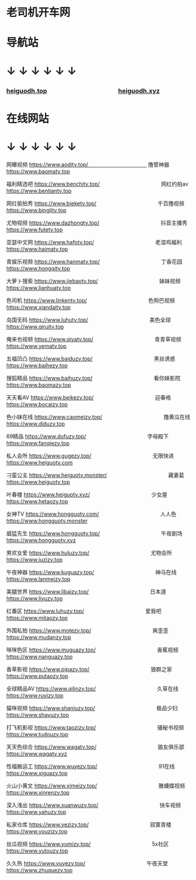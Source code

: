 # 老司机开车网

# 导航站

# ↓ ↓ ↓ ↓ ↓ ↓ 

### [heiguodh.top](https://www.heiguodh.top) 　　　　　　　　　　　 [heiguodh.xyz](https://www.heiguodh.xyz)

# 在线网站

# ↓ ↓ ↓ ↓ ↓ ↓ 


网曝视频 https://www.aoditv.top/　　　　　　　　　　　 撸管神器 https://www.baomatv.top

福利精选吧 https://www.benchitv.top/ 　　　　　　　　　　　 网红约拍av https://www.bentiantv.top

网红偷拍秀 https://www.bieketv.top/ 　　　　　　　　　　　 千百撸视频 https://www.binglitv.top

尤物视频 https://www.dazhongtv.top/ 　　　　　　　　　　　 抖音主播秀 https://www.futetv.top

亚瑟中文网 https://www.hafotv.top/ 　　　　　　　　　　　 老湿鸡福利 https://www.haimatv.top

青娱乐视频 https://www.hanmatv.top/ 　　　　　　　　　　　 丁香花园 https://www.hongqitv.top

大萝卜搜索 https://www.jiebaotv.top/ 　　　　　　　　　　　 妹妹视频 https://www.lianhuatv.top

色司机 https://www.linkentv.top/ 　　　　　　　　　　　 色狗巴视频 https://www.xiandaitv.top

岛国无码 https://www.luhutv.top/ 　　　　　　　　　　　 美色全球 https://www.qiruitv.top

俺来也视频 https://www.qiyatv.top/ 　　　　　　　　　　　 青青草视频 https://www.yematv.top

五福凹凸 https://www.baiduzy.top/ 　　　　　　　　　　　 黑丝诱惑 https://www.baihezy.top

搜狐精品 https://www.baihuzy.top/ 　　　　　　　　　　　 看你妹影院 https://www.baomazy.top

天天看AV https://www.beikezy.top/ 　　　　　　　　　　　 迎春格 https://www.bocaizy.top

色小妹在线 https://www.caomeizy.top/ 　　　　　　　　　　　 撸黄瓜在线 https://www.diduzy.top

69精品 https://www.dufuzy.top/ 　　　　　　　　　　　 字母殿下 https://www.fanqiezy.top

私人会所 https://www.gugezy.top/ 　　　　　　　　　　　 无限快进 https://www.heiguotv.com

刁蛮公主 https://www.heiguotv.monster/ 　　　　　　　　　　　 藏妻葛 https://www.heiguotv.top

叶春楼 https://www.heiguotv.xyz/ 　　　　　　　　　　　 少女屋 https://www.hetaozy.top

女神TV https://www.hongguotv.com/ 　　　　　　　　　　　 人人色 https://www.hongguotv.monster

威猛先生 https://www.hongguotv.top/ 　　　　　　　　　　　 午夜剧场 https://www.hongguotv.xyz

男欢女爱 https://www.huluzy.top/ 　　　　　　　　　　　 尤物会所 https://www.juzizy.top

午夜神器 https://www.kuguazy.top/ 　　　　　　　　　　　 神马在线 https://www.lanmeizy.top

美腿世界 https://www.libaizy.top/ 　　　　　　　　　　　 日本道 https://www.liyuzy.top

红番区 https://www.luhuzy.top/ 　　　　　　　　　　　 爱我吧 https://www.mitaozy.top

外围私拍 https://www.motezy.top/ 　　　　　　　　　　　 爽歪歪 https://www.mudanzy.top

咪咪色区 https://www.muguazy.top/ 　　　　　　　　　　　 香蕉视频 https://www.nanguazy.top

香草影视 https://www.pipazy.top/ 　　　　　　　　　　　 狼群之家 https://www.putaozy.top

全球精品AV https://www.qilinzy.top/ 　　　　　　　　　　　 久草在线 https://www.ruyizy.top

猫咪视频 https://www.shaniuzy.top/ 　　　　　　　　　　　 极品少妇 https://www.shayuzy.top

打飞机影视 https://www.taozizy.top/ 　　　　　　　　　　　 骚秘书视频 https://www.tudouzy.top

天天色综合 https://www.wagatv.top/ 　　　　　　　　　　　 狼友俱乐部 https://www.wagatv.xyz

性福搬运工 https://www.wuyezy.top/ 　　　　　　　　　　　 91在线 https://www.xiguazy.top

火山小黄文 https://www.ximeizy.top/ 　　　　　　　　　　　 雅蠛蝶视频 https://www.xinrenzy.top

深入浅出 https://www.xuanwuzy.top/ 　　　　　　　　　　　 快车视频 https://www.yahuzy.top

私家仓库 https://www.yezizy.top/ 　　　　　　　　　　　 寂寞青楼 https://www.youzizy.top

丝瓜视频 https://www.yumizy.top/ 　　　　　　　　　　　 5x社区 https://www.yutouzy.top

久久热 https://www.yuyezy.top/ 　　　　　　　　　　　 午夜天堂 https://www.zhuquezy.top
